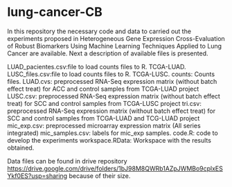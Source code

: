 # lung-cancer-CB
In this repository the necessary code and data to carried out the experiments proposed in Heterogeneous Gene Expression Cross-Evaluation of Robust Biomarkers
Using Machine Learning Techniques Applied to Lung Cancer are available. Next a description of available files is presented.

LUAD_pacientes.csv:file to load counts files to R. TCGA-LUAD.
LUSC_files.csv:file to load counts files to R. TCGA-LUSC.
counts: Counts files.
LUAD.cvs: preprocessed RNA-Seq expression matrix (without batch effect treat) for ACC and control samples from TCGA-LUAD project
LUSC.csv: preprocessed RNA-Seq expression matrix (without batch effect treat) for SCC and control samples from TCGA-LUSC project
tri.csv: preprocessed RNA-Seq expression matrix (without batch effect treat) for SCC and control samples from TCGA-LUAD and TCG-LUAD project
mic_exp.csv: preprocessed microarray expression matrix (All series integrated)
mic_samples.csv: labels for mic_exp samples.
code.R: code to develop the experiments
workspace.RData: Workspace with the results obtained. 

Data files can be found in drive repository https://drive.google.com/drive/folders/1bJ98M8QWRb1AZpJWMBo9cplxESYkf0ES?usp=sharing because of their size.

